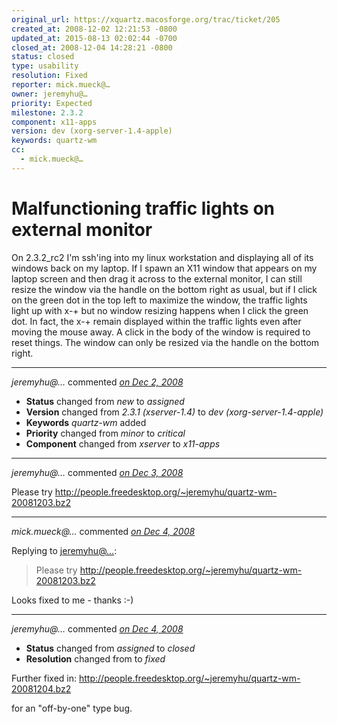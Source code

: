```yaml
---
original_url: https://xquartz.macosforge.org/trac/ticket/205
created_at: 2008-12-02 12:21:53 -0800
updated_at: 2015-08-13 02:02:44 -0700
closed_at: 2008-12-04 14:28:21 -0800
status: closed
type: usability
resolution: Fixed
reporter: mick.mueck@…
owner: jeremyhu@…
priority: Expected
milestone: 2.3.2
component: x11-apps
version: dev (xorg-server-1.4-apple)
keywords: quartz-wm
cc:
  - mick.mueck@…
---
```


Malfunctioning traffic lights on external monitor
=================================================


On 2.3.2\_rc2 I'm ssh'ing into my linux workstation and displaying all of its windows
back on my laptop. If I spawn an X11 window that appears on my laptop screen and
then drag it across to the external monitor, I can still resize the window via
the handle on the bottom right as usual, but if I click on the green dot in the
top left to maximize the window, the traffic lights light up with x-+ but no
window resizing happens when I click the green dot. In fact, the x-+ remain
displayed within the traffic lights even after moving the mouse away. A click in
the body of the window is required to reset things. The window can only be
resized via the handle on the bottom right.



---

*jeremyhu@…* commented *[on Dec 2, 2008](https://xquartz.macosforge.org/trac/ticket/205#comment:1 "December 2, 2008 at 11:22 PM PST")*

-   **Status** changed from *new* to *assigned*
-   **Version** changed from *2.3.1 (xserver-1.4)* to *dev (xorg-server-1.4-apple)*
-   **Keywords** *quartz-wm* added
-   **Priority** changed from *minor* to *critical*
-   **Component** changed from *xserver* to *x11-apps*



---

*jeremyhu@…* commented *[on Dec 3, 2008](https://xquartz.macosforge.org/trac/ticket/205#comment:2 "December 3, 2008 at 11:54 PM PST")*

Please try <http://people.freedesktop.org/~jeremyhu/quartz-wm-20081203.bz2>



---

*mick.mueck@…* commented *[on Dec 4, 2008](https://xquartz.macosforge.org/trac/ticket/205#comment:3 "December 4, 2008 at 5:04 AM PST")*

Replying to [jeremyhu@…](https://xquartz.macosforge.org/trac/ticket/205#comment:2):

> Please try <http://people.freedesktop.org/~jeremyhu/quartz-wm-20081203.bz2>

Looks fixed to me - thanks :-)



---

*jeremyhu@…* commented *[on Dec 4, 2008](https://xquartz.macosforge.org/trac/ticket/205#comment:4 "December 4, 2008 at 2:28 PM PST")*

-   **Status** changed from *assigned* to *closed*
-   **Resolution** changed from to *fixed*

Further fixed in:
<http://people.freedesktop.org/~jeremyhu/quartz-wm-20081204.bz2>

for an "off-by-one" type bug.



